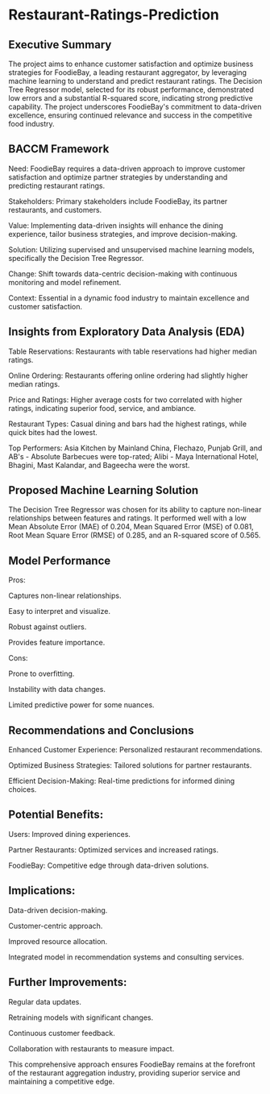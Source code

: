 # Restaurant-Ratings-Prediction

## Executive Summary

The project aims to enhance customer satisfaction and optimize business strategies for FoodieBay, a leading restaurant aggregator, by leveraging machine learning to understand and predict restaurant ratings. The Decision Tree Regressor model, selected for its robust performance, demonstrated low errors and a substantial R-squared score, indicating strong predictive capability. The project underscores FoodieBay's commitment to data-driven excellence, ensuring continued relevance and success in the competitive food industry.

## BACCM Framework

Need: FoodieBay requires a data-driven approach to improve customer satisfaction and optimize partner strategies by understanding and predicting restaurant ratings.

Stakeholders: Primary stakeholders include FoodieBay, its partner restaurants, and customers.

Value: Implementing data-driven insights will enhance the dining experience, tailor business strategies, and improve decision-making.

Solution: Utilizing supervised and unsupervised machine learning models, specifically the Decision Tree Regressor.

Change: Shift towards data-centric decision-making with continuous monitoring and model refinement.

Context: Essential in a dynamic food industry to maintain excellence and customer satisfaction.

## Insights from Exploratory Data Analysis (EDA)

Table Reservations: Restaurants with table reservations had higher median ratings.

Online Ordering: Restaurants offering online ordering had slightly higher median ratings.

Price and Ratings: Higher average costs for two correlated with higher ratings, indicating superior food, service, and ambiance.

Restaurant Types: Casual dining and bars had the highest ratings, while quick bites had the lowest.

Top Performers: Asia Kitchen by Mainland China, Flechazo, Punjab Grill, and AB's - Absolute Barbecues were top-rated; Alibi - Maya International Hotel, Bhagini, Mast Kalandar, and Bageecha were the worst.

## Proposed Machine Learning Solution

The Decision Tree Regressor was chosen for its ability to capture non-linear relationships between features and ratings. It performed well with a low Mean Absolute Error (MAE) of 0.204, Mean Squared Error (MSE) of 0.081, Root Mean Square Error (RMSE) of 0.285, and an R-squared score of 0.565.

## Model Performance

Pros:

Captures non-linear relationships.

Easy to interpret and visualize.

Robust against outliers.

Provides feature importance.

Cons:

Prone to overfitting.

Instability with data changes.

Limited predictive power for some nuances.

## Recommendations and Conclusions

Enhanced Customer Experience: Personalized restaurant recommendations.

Optimized Business Strategies: Tailored solutions for partner restaurants.

Efficient Decision-Making: Real-time predictions for informed dining choices.

## Potential Benefits:

Users: Improved dining experiences.

Partner Restaurants: Optimized services and increased ratings.

FoodieBay: Competitive edge through data-driven solutions.

## Implications:

Data-driven decision-making.

Customer-centric approach.

Improved resource allocation.

Integrated model in recommendation systems and consulting services.

## Further Improvements:

Regular data updates.

Retraining models with significant changes.

Continuous customer feedback.

Collaboration with restaurants to measure impact.

This comprehensive approach ensures FoodieBay remains at the forefront of the restaurant aggregation industry, providing superior service and maintaining a competitive edge.
